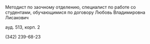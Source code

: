 Методист по заочному отделению, специалист по работе со студентами, обучающимися по договору
Любовь Владимировна Лисакович
ауд. 513, корп. 2
(342) 239-68-23
 